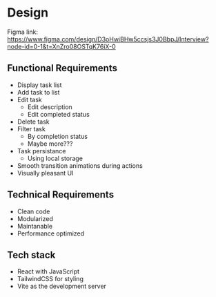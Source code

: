# Design

Figma link: https://www.figma.com/design/D3oHwiBHw5ccsjs3J0BbpJ/Interview?node-id=0-1&t=XnZro08OSTqK76iX-0

## Functional Requirements

-   Display task list
-   Add task to list
-   Edit task
    -   Edit description
    -   Edit completed status
-   Delete task
-   Filter task
    -   By completion status
    -   Maybe more???
-   Task persistance
    -   Using local storage
-   Smooth transition animations during actions
-   Visually pleasant UI

## Technical Requirements

-   Clean code
-   Modularized
-   Maintanable
-   Performance optimized

## Tech stack

-   React with JavaScript
-   TailwindCSS for styling
-   Vite as the development server

